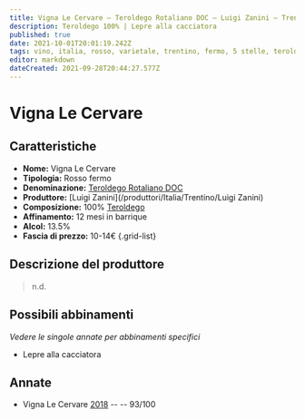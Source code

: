 ```yaml
---
title: Vigna Le Cervare – Teroldego Rotaliano DOC – Luigi Zanini – Trentino (IT) – 10-14€ – 5★
description: Teroldego 100% | Lepre alla cacciatora
published: true
date: 2021-10-01T20:01:19.242Z
tags: vino, italia, rosso, varietale, trentino, fermo, 5 stelle, teroldego, 10-14€, lepre alla cacciatora
editor: markdown
dateCreated: 2021-09-28T20:44:27.577Z
---
```


# Vigna Le Cervare

## Caratteristiche
- **Nome:** Vigna Le Cervare 
- **Tipologia:** Rosso fermo
- **Denominazione:** [Teroldego Rotaliano DOC](/denominazioni/Italia/Trentino/DOC/Vigneti-delle-Dolomiti)
- **Produttore:** [Luigi Zanini](/produttori/Italia/Trentino/Luigi Zanini) 
- **Composizione:** 100% [Teroldego](/vitigni/Italia/bacca-nera/teroldego)
- **Affinamento:** 12 mesi in barrique 
- **Alcol:** 13.5%
- **Fascia di prezzo:** 10-14€
{.grid-list}

## Descrizione del produttore

> n.d.


## Possibili abbinamenti
*Vedere le singole annate per abbinamenti specifici*

- Lepre alla cacciatora

## Annate

- Vigna Le Cervare [2018](vini/Italia/Trentino/Luigi-Zanini/Vigna-Le-Cervare/2018) -- <span class="star-5"></span> -- 93/100


